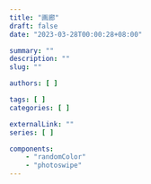 ```yaml
---
title: "画廊"
draft: false
date: "2023-03-28T00:00:28+08:00"

summary: ""
description: ""
slug: ""

authors: [ ]

tags: [ ]
categories: [ ]

externalLink: ""
series: [ ]

components:
    - "randomColor"
    - "photoswipe"
---
```


